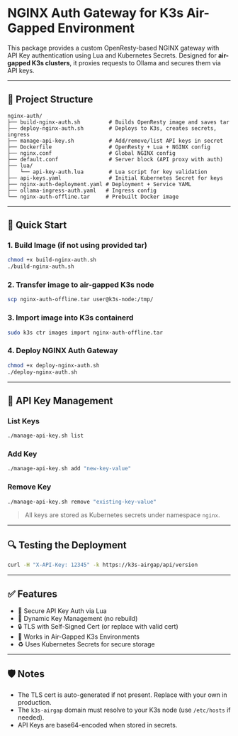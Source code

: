 # NGINX Auth Gateway for K3s Air-Gapped Environment

This package provides a custom OpenResty-based NGINX gateway with API Key authentication using Lua and Kubernetes Secrets. Designed for **air-gapped K3s clusters**, it proxies requests to Ollama and secures them via API keys.

---

## 📁 Project Structure

```
nginx-auth/
├── build-nginx-auth.sh         # Builds OpenResty image and saves tar
├── deploy-nginx-auth.sh        # Deploys to K3s, creates secrets, ingress
├── manage-api-key.sh           # Add/remove/list API keys in secret
├── Dockerfile                  # OpenResty + Lua + NGINX config
├── nginx.conf                  # Global NGINX config
├── default.conf                # Server block (API proxy with auth)
├── lua/
│   └── api-key-auth.lua        # Lua script for key validation
├── api-keys.yaml               # Initial Kubernetes Secret for keys
├── nginx-auth-deployment.yaml # Deployment + Service YAML
├── ollama-ingress-auth.yaml   # Ingress config
└── nginx-auth-offline.tar     # Prebuilt Docker image
```

---

## 🚀 Quick Start

### 1. Build Image (if not using provided tar)
```bash
chmod +x build-nginx-auth.sh
./build-nginx-auth.sh
```

### 2. Transfer image to air-gapped K3s node
```bash
scp nginx-auth-offline.tar user@k3s-node:/tmp/
```

### 3. Import image into K3s containerd
```bash
sudo k3s ctr images import nginx-auth-offline.tar
```

### 4. Deploy NGINX Auth Gateway
```bash
chmod +x deploy-nginx-auth.sh
./deploy-nginx-auth.sh
```

---

## 🔑 API Key Management

### List Keys
```bash
./manage-api-key.sh list
```

### Add Key
```bash
./manage-api-key.sh add "new-key-value"
```

### Remove Key
```bash
./manage-api-key.sh remove "existing-key-value"
```

> All keys are stored as Kubernetes secrets under namespace `nginx`.

---

## 🔍 Testing the Deployment

```bash
curl -H "X-API-Key: 12345" -k https://k3s-airgap/api/version
```

---

## ✅ Features

- 🔐 Secure API Key Auth via Lua
- 🔄 Dynamic Key Management (no rebuild)
- 🔒 TLS with Self-Signed Cert (or replace with valid cert)
- 🧩 Works in Air-Gapped K3s Environments
- ♻️ Uses Kubernetes Secrets for secure storage

---

## 🛡️ Notes

- The TLS cert is auto-generated if not present. Replace with your own in production.
- The `k3s-airgap` domain must resolve to your K3s node (use `/etc/hosts` if needed).
- API Keys are base64-encoded when stored in secrets.

